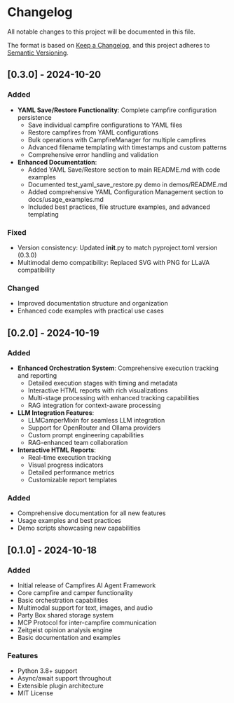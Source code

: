 # Changelog

All notable changes to this project will be documented in this file.

The format is based on [Keep a Changelog](https://keepachangelog.com/en/1.0.0/),
and this project adheres to [Semantic Versioning](https://semver.org/spec/v2.0.0.html).

## [0.3.0] - 2024-10-20

### Added
- **YAML Save/Restore Functionality**: Complete campfire configuration persistence
  - Save individual campfire configurations to YAML files
  - Restore campfires from YAML configurations
  - Bulk operations with CampfireManager for multiple campfires
  - Advanced filename templating with timestamps and custom patterns
  - Comprehensive error handling and validation
- **Enhanced Documentation**: 
  - Added YAML Save/Restore section to main README.md with code examples
  - Documented test_yaml_save_restore.py demo in demos/README.md
  - Added comprehensive YAML Configuration Management section to docs/usage_examples.md
  - Included best practices, file structure examples, and advanced templating

### Fixed
- Version consistency: Updated __init__.py to match pyproject.toml version (0.3.0)
- Multimodal demo compatibility: Replaced SVG with PNG for LLaVA compatibility

### Changed
- Improved documentation structure and organization
- Enhanced code examples with practical use cases

## [0.2.0] - 2024-10-19

### Added
- **Enhanced Orchestration System**: Comprehensive execution tracking and reporting
  - Detailed execution stages with timing and metadata
  - Interactive HTML reports with rich visualizations
  - Multi-stage processing with enhanced tracking capabilities
  - RAG integration for context-aware processing
- **LLM Integration Features**:
  - LLMCamperMixin for seamless LLM integration
  - Support for OpenRouter and Ollama providers
  - Custom prompt engineering capabilities
  - RAG-enhanced team collaboration
- **Interactive HTML Reports**:
  - Real-time execution tracking
  - Visual progress indicators
  - Detailed performance metrics
  - Customizable report templates

### Added
- Comprehensive documentation for all new features
- Usage examples and best practices
- Demo scripts showcasing new capabilities

## [0.1.0] - 2024-10-18

### Added
- Initial release of Campfires AI Agent Framework
- Core campfire and camper functionality
- Basic orchestration capabilities
- Multimodal support for text, images, and audio
- Party Box shared storage system
- MCP Protocol for inter-campfire communication
- Zeitgeist opinion analysis engine
- Basic documentation and examples

### Features
- Python 3.8+ support
- Async/await support throughout
- Extensible plugin architecture
- MIT License